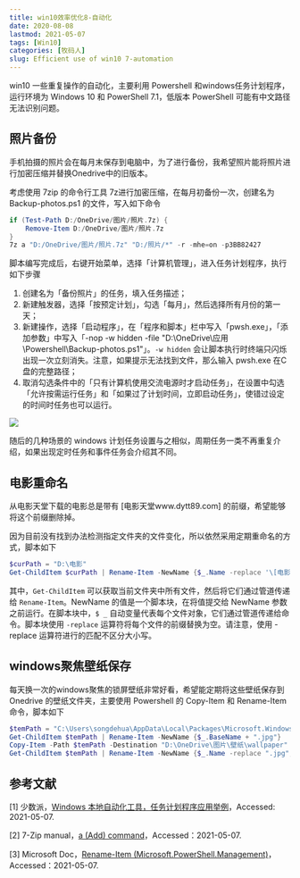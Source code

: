 ```yaml
---
title: win10效率优化8-自动化
date: 2020-08-08
lastmod: 2021-05-07
tags: [Win10]
categories: [牧码人]
slug: Efficient use of win10 7-automation
---
```


win10 一些重复操作的自动化，主要利用 Powershell 和windows任务计划程序，运行环境为 Windows 10 和 PowerShell 7.1，低版本 PowerShell 可能有中文路径无法识别问题。

<!--more-->

## 照片备份

手机拍摄的照片会在每月末保存到电脑中，为了进行备份，我希望照片能将照片进行加密压缩并替换Onedrive中的旧版本。

考虑使用 7zip 的命令行工具 7z进行加密压缩，在每月初备份一次，创建名为 Backup-photos.ps1 的文件，写入如下命令

```powershell
if (Test-Path D:/OneDrive/图片/照片.7z) {
    Remove-Item D:/OneDrive/图片/照片.7z
}
7z a "D:/OneDrive/图片/照片.7z" "D:/照片/*" -r -mhe=on -p3BB82427
```

脚本编写完成后，右键开始菜单，选择「计算机管理」，进入任务计划程序，执行如下步骤

1. 创建名为「备份照片」的任务，填入任务描述；
2. 新建触发器，选择「按预定计划」，勾选「每月」，然后选择所有月份的第一天；
3. 新建操作，选择「启动程序」，在「程序和脚本」栏中写入「pwsh.exe」，「添加参数」中写入「-nop -w hidden -file "D:\OneDrive\应用\Powershell\Backup-photos.ps1"」。`-w hidden` 会让脚本执行时终端只闪烁出现一次立刻消失。注意，如果提示无法找到文件，那么输入 pwsh.exe 在C盘的完整路径；
4. 取消勾选条件中的「只有计算机使用交流电源时才启动任务」，在设置中勾选「允许按需运行任务」和「如果过了计划时间，立即启动任务」，使错过设定的时间时任务也可以运行。

![](https://picped-1301226557.cos.ap-beijing.myqcloud.com/BC_20200808_windows计划任务设置.png)

随后的几种场景的 windows 计划任务设置与之相似，周期任务一类不再重复介绍，如果出现定时任务和事件任务会介绍其不同。

## 电影重命名

从电影天堂下载的电影总是带有 [电影天堂www.dytt89.com] 的前缀，希望能够将这个前缀删除掉。

因为目前没有找到办法检测指定文件夹的文件变化，所以依然采用定期重命名的方式，脚本如下

```powershell
$curPath = "D:\电影"
Get-ChildItem $curPath | Rename-Item -NewName {$_.Name -replace '\[电影天堂www.dytt89.com\]',''}
```

其中，`Get-ChildItem`  可以获取当前文件夹中所有文件，然后将它们通过管道传递给 `Rename-Item`。NewName 的值是一个脚本块，在将值提交给 NewName 参数之前运行。在脚本块中，`$ _` 自动变量代表每个文件对象，它们通过管道传递给命令。脚本块使用 `-replace` 运算符将每个文件的前缀替换为空。请注意，使用 -replace 运算符进行的匹配不区分大小写。

## windows聚焦壁纸保存

每天换一次的windows聚焦的锁屏壁纸非常好看，希望能定期将这些壁纸保存到 Onedrive 的壁纸文件夹，主要使用 Powershell 的 Copy-Item 和 Rename-Item 命令，脚本如下

```powershell
$temPath = "C:\Users\songdehua\AppData\Local\Packages\Microsoft.Windows.ContentDeliveryManager_cw5n1h2txyewy\LocalState\Assets\*"
Get-ChildItem $temPath | Rename-Item -NewName {$_.BaseName + ".jpg"}
Copy-Item -Path $temPath -Destination "D:\OneDrive\图片\壁纸\wallpaper"
Get-ChildItem $temPath | Rename-Item -NewName {$_.Name -replace ".jpg",""}
```

## 参考文献

[1] 少数派，[Windows 本地自动化工具，任务计划程序应用举例](https://sspai.com/post/66129)，Accessed: 2021-05-07.

[2] 7-Zip manual，[a (Add) command](https://7zip.bugaco.com/7zip/MANUAL/cmdline/commands/add.htm)，Accessed：2021-05-07.

[3] Microsoft Doc，[Rename-Item (Microsoft.PowerShell.Management)](https://docs.microsoft.com/en-us/powershell/module/microsoft.powershell.management/rename-item?view=powershell-7)，Accessed：2021-05-07.

